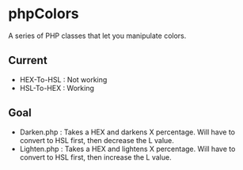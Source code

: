 # phpColors

A series of PHP classes that let you manipulate colors.

## Current
- HEX-To-HSL : Not working
- HSL-To-HEX : Working

## Goal
- Darken.php : Takes a HEX and darkens X percentage. Will have to convert to HSL first, then decrease the L value.
- Lighten.php : Takes a HEX and lightens X percentage. Will have to convert to HSL first, then increase the L value.
